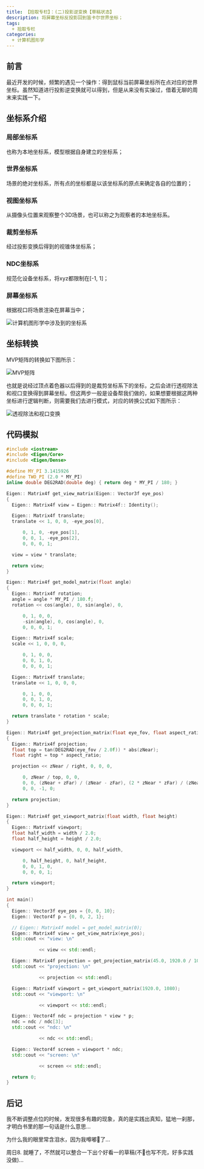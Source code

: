 ```yaml
---
title: 【拾取专栏】：(二)投影逆变换【草稿状态】
description: 将屏幕坐标反投影回到笛卡尔世界坐标；
tags:
  + 拾取专栏
categories:
  + 计算机图形学
---
```


## 前言

最近开发的时候，频繁的遇见一个操作：得到鼠标当前屏幕坐标所在点对应的世界坐标。虽然知道进行投影逆变换就可以得到，但是从来没有实操过，借着无聊的周末来实践一下。

## 坐标系介绍

### 局部坐标系

也称为本地坐标系，模型根据自身建立的坐标系；

### 世界坐标系

场景的绝对坐标系，所有点的坐标都是以该坐标系的原点来确定各自的位置的；

### 视图坐标系

从摄像头位置来观察整个3D场景，也可以称之为观察者的本地坐标系。

### 裁剪坐标系

经过投影变换后得到的视锥体坐标系；

### NDC坐标系

规范化设备坐标系，将xyz都限制在[-1, 1]；

### 屏幕坐标系

根据视口将场景渲染在屏幕当中；

![计算机图形学中涉及到的坐标系](https://cdn.jsdelivr.net/gh/gy1016/blog-image@main/assets/computer-graphics-coordinate-system.png)

## 坐标转换

MVP矩阵的转换如下图所示：

![MVP矩阵](https://cdn.jsdelivr.net/gh/gy1016/blog-image@main/assets/mvp_matrix.png)

也就是说经过顶点着色器以后得到的是裁剪坐标系下的坐标，之后会进行透视除法和视口变换得到屏幕坐标。但这两步一般是设备帮我们做的，如果想要根据这两种坐标进行逻辑判断，则需要我们去进行模式，对应的转换公式如下图所示：

![透视除法和视口变换](https://cdn.jsdelivr.net/gh/gy1016/blog-image@main/assets/perspective_division_and_viewport_transformation.png)

## 代码模拟

```c++
#include <iostream>
#include <Eigen/Core>
#include <Eigen/Dense>

#define MY_PI 3.1415926
#define TWO_PI (2.0 * MY_PI)
inline double DEG2RAD(double deg) { return deg * MY_PI / 180; }

Eigen:: Matrix4f get_view_matrix(Eigen:: Vector3f eye_pos)
{
  Eigen:: Matrix4f view = Eigen:: Matrix4f:: Identity(); 

  Eigen:: Matrix4f translate; 
  translate << 1, 0, 0, -eye_pos[0], 

      0, 1, 0, -eye_pos[1],
      0, 0, 1, -eye_pos[2],
      0, 0, 0, 1;

  view = view * translate; 

  return view; 
}

Eigen:: Matrix4f get_model_matrix(float angle)
{
  Eigen:: Matrix4f rotation; 
  angle = angle * MY_PI / 180.f; 
  rotation << cos(angle), 0, sin(angle), 0, 

      0, 1, 0, 0,
      -sin(angle), 0, cos(angle), 0,
      0, 0, 0, 1;

  Eigen:: Matrix4f scale; 
  scale << 1, 0, 0, 0, 

      0, 1, 0, 0,
      0, 0, 1, 0,
      0, 0, 0, 1;

  Eigen:: Matrix4f translate; 
  translate << 1, 0, 0, 0, 

      0, 1, 0, 0,
      0, 0, 1, 0,
      0, 0, 0, 1;

  return translate * rotation * scale; 
}

Eigen:: Matrix4f get_projection_matrix(float eye_fov, float aspect_ratio, float zNear, float zFar)
{
  Eigen:: Matrix4f projection; 
  float top = tan(DEG2RAD(eye_fov / 2.0f)) * abs(zNear); 
  float right = top * aspect_ratio; 

  projection << zNear / right, 0, 0, 0, 

      0, zNear / top, 0, 0,
      0, 0, (zNear + zFar) / (zNear - zFar), (2 * zNear * zFar) / (zNear - zFar),
      0, 0, -1, 0;

  return projection; 
}

Eigen:: Matrix4f get_viewport_matrix(float width, float height)
{
  Eigen:: Matrix4f viewport; 
  float half_width = width / 2.0; 
  float half_height = height / 2.0; 

  viewport << half_width, 0, 0, half_width, 

      0, half_height, 0, half_height,
      0, 0, 1, 0,
      0, 0, 0, 1;

  return viewport; 
}

int main()
{
  Eigen:: Vector3f eye_pos = {0, 0, 10}; 
  Eigen:: Vector4f p = {0, 0, 2, 1}; 

  // Eigen:: Matrix4f model = get_model_matrix(0); 
  Eigen:: Matrix4f view = get_view_matrix(eye_pos); 
  std::cout << "view: \n"

            << view << std::endl;

  Eigen:: Matrix4f projection = get_projection_matrix(45.0, 1920.0 / 1080, 1, 50); 
  std::cout << "projection: \n"

            << projection << std::endl;

  Eigen:: Matrix4f viewport = get_viewport_matrix(1920.0, 1080); 
  std::cout << "viewport: \n"

            << viewport << std::endl;

  Eigen:: Vector4f ndc = projection * view * p; 
  ndc = ndc / ndc[3]; 
  std::cout << "ndc: \n"

            << ndc << std::endl;

  Eigen:: Vector4f screen = viewport * ndc; 
  std::cout << "screen: \n"

            << screen << std::endl;

  return 0; 
}
```

## 后记

我不断调整点位的时候，发现很多有趣的现象，真的是实践出真知，猛地一刹那，才明白书里的那一句话是什么意思...

为什么我的眼里常含泪水，因为我噂嘟🐏了... 

周日8. 就睡了，不然就可以整合一下出个好看一的草稿(不🐏也写不完，好多实践没做)...
